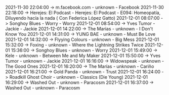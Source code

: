 2021-11-30 22:04:00 -> m.facebook.com - unknown - Facebook
2021-11-30 22:18:00 -> Herejes: El Podcast - Herejes: El Podcast - E094: Homeopatía, Diluyendo hacía la nada ( Con Federica López Gatto)
2021-12-01 08:07:00 -> Songhoy Blues - Worry - Worry
2021-12-01 08:54:00 -> Yves Tumor - Jackie - Jackie
2021-12-01 14:22:00 -> The Marias - unknown - I Don't Know You
2021-12-01 14:31:00 -> YUNG BAE - unknown - Must Be Love
2021-12-01 14:32:00 -> Flyying Colours - unknown - Big Mess
2021-12-01 15:32:00 -> Foxing - unknown - Where the Lightning Strikes Twice
2021-12-01 15:36:00 -> Songhoy Blues - unknown - Worry
2021-12-01 15:49:00 -> Kele - unknown - Between Me and My Maker
2021-12-01 15:50:00 -> Yves Tumor - unknown - Jackie
2021-12-01 16:16:00 -> Widowspeak - unknown - The Good Ones
2021-12-01 16:20:00 -> The Marías - unknown - Cariño
2021-12-01 16:21:00 -> Gold Panda - unknown - Trust
2021-12-01 16:24:00 -> Roadkill Ghost Choir - unknown - Classics (Die Young)
2021-12-01 16:29:00 -> Washed Out - unknown - Paracosm
2021-12-01 16:37:00 -> Washed Out - unknown - Paracosm
